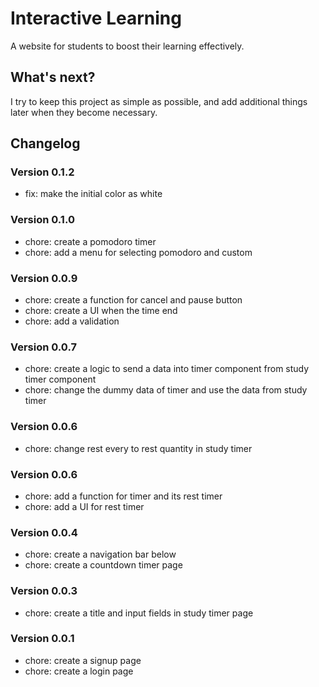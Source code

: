 # Interactive Learning

A website for students to boost their learning effectively.

## What's next?

I try to keep this project as simple as possible, and add additional things later when they become
necessary.

## Changelog

### Version 0.1.2

- fix: make the initial color as white

### Version 0.1.0

- chore: create a pomodoro timer
- chore: add a menu for selecting pomodoro and custom

### Version 0.0.9

- chore: create a function for cancel and pause button
- chore: create a UI when the time end
- chore: add a validation

### Version 0.0.7

- chore: create a logic to send a data into timer component from study timer component
- chore: change the dummy data of timer and use the data from study timer

### Version 0.0.6

- chore: change rest every to rest quantity in study timer

### Version 0.0.6

- chore: add a function for timer and its rest timer
- chore: add a UI for rest timer

### Version 0.0.4

- chore: create a navigation bar below
- chore: create a countdown timer page

### Version 0.0.3

- chore: create a title and input fields in study timer page

### Version 0.0.1

- chore: create a signup page
- chore: create a login page
